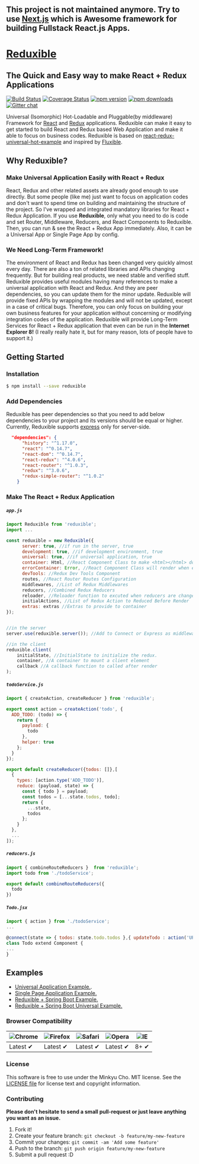 ## This project is not maintained anymore. Try to use [Next.js](https://github.com/zeit/next.js/) which is Awesome framework for building Fullstack React.js Apps.

# [Reduxible](http://reduxible.js.org/)

## The Quick and Easy way to make React + Redux Applications

[![Build Status](https://travis-ci.org/Pitzcarraldo/reduxible.svg)](https://travis-ci.org/reduxible/reduxible)
[![Coverage Status](https://coveralls.io/repos/github/reduxible/reduxible/badge.svg?branch=master)](https://coveralls.io/github/reduxible/reduxible?branch=master)
[![npm version](https://img.shields.io/npm/v/reduxible.svg?style=flat-square)](https://www.npmjs.com/package/reduxible)
[![npm downloads](https://img.shields.io/npm/dm/reduxible.svg?style=flat-square)](https://www.npmjs.com/package/reduxible)
[![Gitter chat](https://badges.gitter.im/gitterHQ/gitter.png)](https://gitter.im/reduxible/reduxible)

Universal (Isomorphic) Hot-Loadable and Pluggable(by middleware) Framework for [React](https://facebook.github.io/react/) and [Redux](http://rackt.github.io/redux) applications.
Reduxible can make it easy to get started to build React and Redux based Web Application and make it able to focus on business codes.
Reduxible is based on [react-redux-universal-hot-example](https://github.com/erikras/react-redux-universal-hot-example) and inspired by [Fluxible](https://github.com/yahoo/fluxible).

## Why Reduxible?

### Make Universal Application Easily with React + Redux

React, Redux and other related assets are already good enough to use directly. But some people (like me) just want to focus on application codes and don't want to spend time on building and maintaining the structure of the project. So I've wrapped and integrated mandatory libraries for React + Redux Application. If you use **Reduxible**, only what you need to do is code and set Router, Middleware, Reducers, and React Components to Reduxible. Then, you can run & see the React + Redux App immediately. Also, it can be a Universal App or Single Page App by config.

### We Need Long-Term Framework!

The environment of React and Redux has been changed very quickly almost every day. There are also a ton of related libraries and APIs changing frequently. But for building real products, we need stable and verified stuff. Reduxible provides useful modules having many references to make a universal application with React and Redux. And they are peer dependencies, so you can update them for the minor update. Reduxible will provide fixed APIs by wrapping the modules and will not be updated, except in a case of critical bugs. Therefore, you can only focus on building your own business features for your application without concerning or modifying integration codes of the application. Reduxible will provide Long-Term Services for React + Redux application that even can be run in the **Internet Explorer 8!** (I really really hate it, but for many reason, lots of people have to support it.)

## Getting Started


### Installation

```bash
$ npm install --save reduxible
```

### Add Dependencies

Reduxible has peer dependencies so that you need to add below dependencies to your project and its versions should be equal or higher. Currently, Reduxible supports [express](https://github.com/strongloop/express/) only for server-side.

```json
  "dependencies": {
      "history": "^1.17.0",
      "react": "^0.14.7",
      "react-dom": "^0.14.7",
      "react-redux": "^4.0.6",
      "react-router": "^1.0.3",
      "redux": "^3.0.6",
      "redux-simple-router": "^1.0.2"
    }
```

### Make The React + Redux Application

##### `app.js`

```js
import Reduxible from 'reduxible';
import ...

const reduxible = new Reduxible({
      server: true, //if run in the server, true
      development: true, //if development environment, true
      universal: true, //if universal application, true
      container: Html, //React Component Class to make <html></html> document.
      errorContainer: Error, //React Component Class will render when error occured.
      devTools: //Redux Dev Tools Component
      routes, //React Router Routes Configuration
      middlewares, //List of Redux Middlewares
      reducers, //Combined Redux Reducers
      reloader, //Reloader function to excuted when reducers are changed
      initialActions, //List of Redux Action to Reduced Before Render
      extras: extras //Extras to provide to container
});


//in the server
server.use(reduxible.server()); //Add to Connect or Express as middleware.

//in the client
reduxible.client(
	initialState, //InitialState to initialize the redux.
	container, //A container to mount a client element
	callback //A callback function to called after render
);

```

##### `todoService.js`

```js
import { createAction, createReducer } from 'reduxible';

export const action = createAction('todo', {
  ADD_TODO: (todo) => {
    return {
      payload: {
        todo
      },
      helper: true
    };
  }
});

export default createReducer({todos: []},[
  {
    types: [action.type('ADD_TODO')],
    reduce: (payload, state) => {
      const { todo } = payload;
      const todos = [...state.todos, todo];
      return {
        ...state,
        todos
      };
    }
  },
  ...
]);
```

##### `reducers.js`

```js
import { combineRouteReducers }  from 'reduxible';
import todo from './todoService';

export default combineRouteReducers({
  todo
})
```

##### `Todo.jsx`

```js
import { action } from './todoService';
...

@connect(state => { todos: state.todo.todos },{ updateTodo : action('UPDATE_TODO') })
class Todo extend Component {
...
}
```

## Examples

* [Universal Application Example.](https://github.com/Pitzcarraldo/reduxible-example).
* [Single Page Application Example.](https://github.com/Pitzcarraldo/reduxible-example/tree/spa)
* [Reduxible + Spring Boot Example.](https://github.com/Pitzcarraldo/reduxible-example/tree/spring)
* [Reduxible + Spring Boot Universal Example.](https://github.com/Pitzcarraldo/reduxible-example/tree/spring-universal)

### Browser Compatibility

![Chrome](https://raw.github.com/alrra/browser-logos/master/chrome/chrome_48x48.png) | ![Firefox](https://raw.github.com/alrra/browser-logos/master/firefox/firefox_48x48.png) | ![Safari](https://raw.github.com/alrra/browser-logos/master/safari/safari_48x48.png) | ![Opera](https://raw.github.com/alrra/browser-logos/master/opera/opera_48x48.png) | ![IE](https://raw.github.com/alrra/browser-logos/master/internet-explorer/internet-explorer_48x48.png) |
--- | --- | --- | --- | --- |
Latest ✔ | Latest ✔ | Latest ✔ | Latest ✔ | 8+ ✔

### License

This software is free to use under the Minkyu Cho. MIT license.
See the [LICENSE file][] for license text and copyright information.

[LICENSE file]: https://github.com/Pitzcarraldo/reduxible/blob/master/LICENSE

### Contributing

**Please don't hesitate to send a small pull-request or just leave anything you want as an issue.**

1. Fork it!
2. Create your feature branch: `git checkout -b feature/my-new-feature`
3. Commit your changes: `git commit -am 'Add some feature'`
4. Push to the branch: `git push origin feature/my-new-feature`
5. Submit a pull request :D
